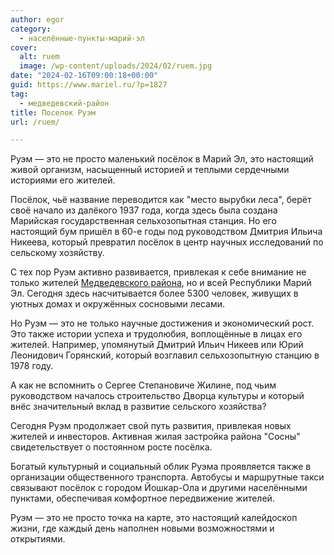 ```yaml
---
author: egor
category:
  - населённые-пункты-марий-эл
cover:
  alt: ruem
  image: /wp-content/uploads/2024/02/ruem.jpg
date: "2024-02-16T09:00:18+00:00"
guid: https://www.mariel.ru/?p=1827
tag:
  - медведевский-район
title: Поселок Руэм
url: /ruem/

---
```

Руэм — это не просто маленький посёлок в Марий Эл, это настоящий живой организм, насыщенный историей и теплыми сердечными историями его жителей.

Посёлок, чьё название переводится как "место вырубки леса", берёт своё начало из далёкого 1937 года, когда здесь была создана Марийская государственная сельхозопытная станция. Но его настоящий бум пришёл в 60-е годы под руководством Дмитрия Ильича Никеева, который превратил посёлок в центр научных исследований по сельскому хозяйству.

С тех пор Руэм активно развивается, привлекая к себе внимание не только жителей [Медведевского района](/medvedevskij-rajon/), но и всей Республики Марий Эл. Сегодня здесь насчитывается более 5300 человек, живущих в уютных домах и окружённых сосновыми лесами.

Но Руэм — это не только научные достижения и экономический рост. Это также истории успеха и трудолюбия, воплощённые в лицах его жителей. Например, упомянутый Дмитрий Ильич Никеев или Юрий Леонидович Горянский, который возглавил сельхозопытную станцию в 1978 году.

А как не вспомнить о Сергее Степановиче Жилине, под чьим руководством началось строительство Дворца культуры и который внёс значительный вклад в развитие сельского хозяйства?

Сегодня Руэм продолжает свой путь развития, привлекая новых жителей и инвесторов. Активная жилая застройка района "Сосны" свидетельствует о постоянном росте посёлка.

Богатый культурный и социальный облик Руэма проявляется также в организации общественного транспорта. Автобусы и маршрутные такси связывают посёлок с городом Йошкар-Ола и другими населёнными пунктами, обеспечивая комфортное передвижение жителей.

Руэм — это не просто точка на карте, это настоящий калейдоскоп жизни, где каждый день наполнен новыми возможностями и открытиями.
